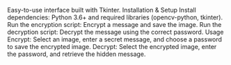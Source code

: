 Easy-to-use interface built with Tkinter.
Installation & Setup
Install dependencies: Python 3.6+ and required libraries (opencv-python, tkinter).
Run the encryption script: Encrypt a message and save the image.
Run the decryption script: Decrypt the message using the correct password.
Usage
Encrypt: Select an image, enter a secret message, and choose a password to save the encrypted image.
Decrypt: Select the encrypted image, enter the password, and retrieve the hidden message.
